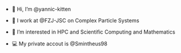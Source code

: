 - 👋 Hi, I’m @yannic-kitten
- 💼 I work at @FZJ-JSC on Complex Particle Systems
- 👀 I’m interested in HPC and Scientific Computing and Mathematics

- 💻 My private accout is @Smintheus98

<!---
yannic-kitten/yannic-kitten is a ✨ special ✨ repository because its `README.md` (this file) appears on your GitHub profile.
You can click the Preview link to take a look at your changes.
--->
